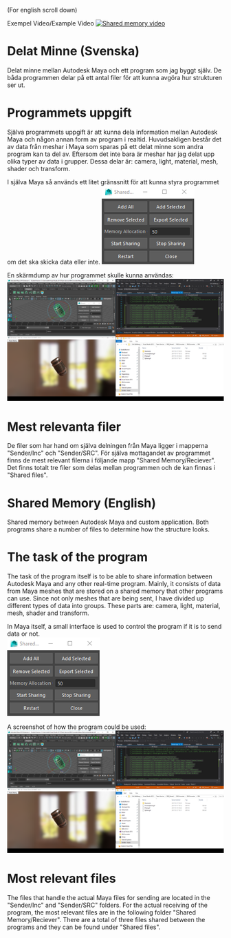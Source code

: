 (For english scroll down)

Exempel Video/Example Video
[![Shared memory video](https://www.youtube.com/watch?v=Ha3e9BBdqis/0.jpg)](https://www.youtube.com/watch?v=Ha3e9BBdqis)
# Delat Minne (Svenska)
Delat minne mellan Autodesk Maya och ett program som jag byggt själv. De båda programmen delar på ett antal filer för att kunna avgöra hur strukturen ser ut.

# Programmets uppgift
Själva programmets uppgift är att kunna dela information mellan Autodesk Maya och någon annan form av program i realtid. Huvudsakligen består det av data från meshar i Maya som sparas på ett delat minne som andra program kan ta del av. Eftersom det inte bara är meshar har jag delat upp olika typer av data i grupper. Dessa delar är: camera, light, material, mesh, shader och transform.

I själva Maya så används ett litet gränssnitt för att kunna styra programmet om det ska skicka data eller inte. ![Image 5](Images/Shared_Memory_5.png?raw=true "Iamge 5")

En skärmdump av hur programmet skulle kunna användas: ![Image 1](Images/Shared_Memory_1.png?raw=true "Iamge 1")

# Mest relevanta filer
De filer som har hand om själva delningen från Maya ligger i mapperna "Sender/Inc" och "Sender/SRC". För själva mottagandet av programmet finns de mest relevant filerna i följande mapp "Shared Memory/Reciever". Det finns totalt tre filer som delas mellan programmen och de kan finnas i "Shared files".

# Shared Memory (English)
Shared memory between Autodesk Maya and custom application. Both programs share a number of files to determine how the structure looks.

# The task of the program
The task of the program itself is to be able to share information between Autodesk Maya and any other real-time program. Mainly, it consists of data from Maya meshes that are stored on a shared memory that other programs can use. Since not only meshes that are being sent, I have divided up different types of data into groups. These parts are: camera, light, material, mesh, shader and transform.

In Maya itself, a small interface is used to control the program if it is to send data or not.                       
![Image 5](Images/Shared_Memory_5.png?raw=true "Iamge 5")

A screenshot of how the program could be used: ![Image 1](Images/Shared_Memory_1.png?raw=true "Iamge 1")

# Most relevant files
The files that handle the actual Maya files for sending  are located in the "Sender/Inc" and "Sender/SRC" folders. For the actual receiving of the program, the most relevant files are in the following folder "Shared Memory/Reciever". There are a total of three files shared between the programs and they can be found under "Shared files".
